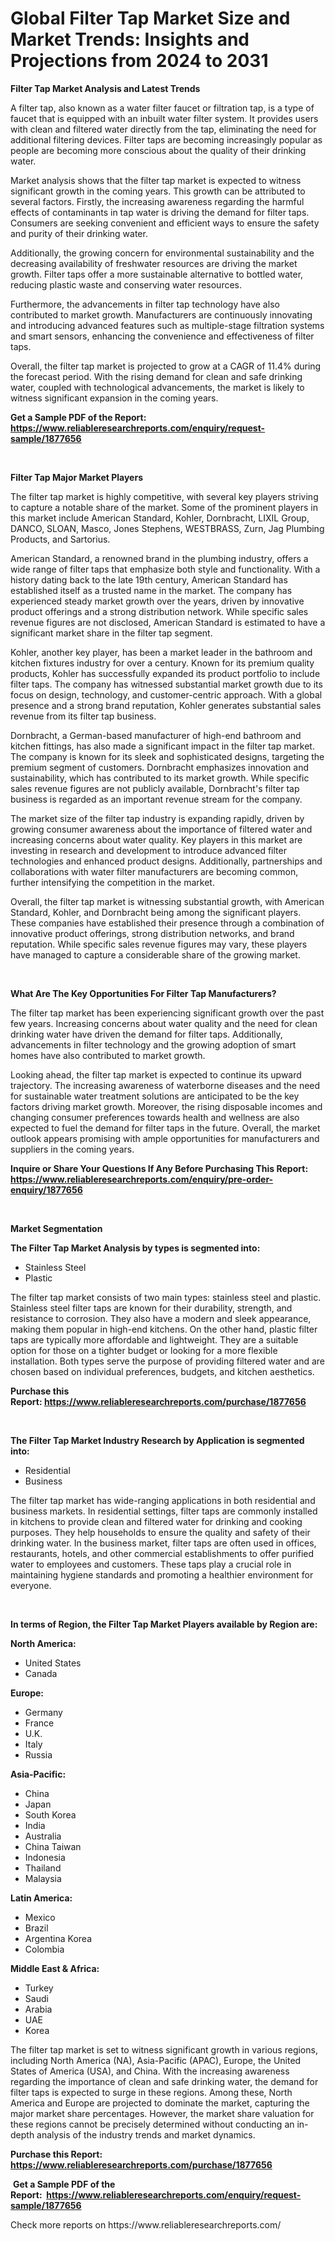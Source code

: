 <p><h1>Global Filter Tap Market Size and Market Trends: Insights and Projections from 2024 to 2031</h1></p><p><strong>Filter Tap Market Analysis and Latest Trends</strong></p>
<p><p>A filter tap, also known as a water filter faucet or filtration tap, is a type of faucet that is equipped with an inbuilt water filter system. It provides users with clean and filtered water directly from the tap, eliminating the need for additional filtering devices. Filter taps are becoming increasingly popular as people are becoming more conscious about the quality of their drinking water.</p><p>Market analysis shows that the filter tap market is expected to witness significant growth in the coming years. This growth can be attributed to several factors. Firstly, the increasing awareness regarding the harmful effects of contaminants in tap water is driving the demand for filter taps. Consumers are seeking convenient and efficient ways to ensure the safety and purity of their drinking water.</p><p>Additionally, the growing concern for environmental sustainability and the decreasing availability of freshwater resources are driving the market growth. Filter taps offer a more sustainable alternative to bottled water, reducing plastic waste and conserving water resources.</p><p>Furthermore, the advancements in filter tap technology have also contributed to market growth. Manufacturers are continuously innovating and introducing advanced features such as multiple-stage filtration systems and smart sensors, enhancing the convenience and effectiveness of filter taps.</p><p>Overall, the filter tap market is projected to grow at a CAGR of 11.4% during the forecast period. With the rising demand for clean and safe drinking water, coupled with technological advancements, the market is likely to witness significant expansion in the coming years.</p></p>
<p><strong>Get a Sample PDF of the Report:&nbsp; <a href="https://www.reliableresearchreports.com/enquiry/request-sample/1877656">https://www.reliableresearchreports.com/enquiry/request-sample/1877656</a></strong></p>
<p>&nbsp;</p>
<p><strong>Filter Tap Major Market Players</strong></p>
<p><p>The filter tap market is highly competitive, with several key players striving to capture a notable share of the market. Some of the prominent players in this market include American Standard, Kohler, Dornbracht, LIXIL Group, DANCO, SLOAN, Masco, Jones Stephens, WESTBRASS, Zurn, Jag Plumbing Products, and Sartorius.</p><p>American Standard, a renowned brand in the plumbing industry, offers a wide range of filter taps that emphasize both style and functionality. With a history dating back to the late 19th century, American Standard has established itself as a trusted name in the market. The company has experienced steady market growth over the years, driven by innovative product offerings and a strong distribution network. While specific sales revenue figures are not disclosed, American Standard is estimated to have a significant market share in the filter tap segment.</p><p>Kohler, another key player, has been a market leader in the bathroom and kitchen fixtures industry for over a century. Known for its premium quality products, Kohler has successfully expanded its product portfolio to include filter taps. The company has witnessed substantial market growth due to its focus on design, technology, and customer-centric approach. With a global presence and a strong brand reputation, Kohler generates substantial sales revenue from its filter tap business.</p><p>Dornbracht, a German-based manufacturer of high-end bathroom and kitchen fittings, has also made a significant impact in the filter tap market. The company is known for its sleek and sophisticated designs, targeting the premium segment of customers. Dornbracht emphasizes innovation and sustainability, which has contributed to its market growth. While specific sales revenue figures are not publicly available, Dornbracht's filter tap business is regarded as an important revenue stream for the company.</p><p>The market size of the filter tap industry is expanding rapidly, driven by growing consumer awareness about the importance of filtered water and increasing concerns about water quality. Key players in this market are investing in research and development to introduce advanced filter technologies and enhanced product designs. Additionally, partnerships and collaborations with water filter manufacturers are becoming common, further intensifying the competition in the market.</p><p>Overall, the filter tap market is witnessing substantial growth, with American Standard, Kohler, and Dornbracht being among the significant players. These companies have established their presence through a combination of innovative product offerings, strong distribution networks, and brand reputation. While specific sales revenue figures may vary, these players have managed to capture a considerable share of the growing market.</p></p>
<p>&nbsp;</p>
<p><strong>What Are The Key Opportunities For Filter Tap Manufacturers?</strong></p>
<p><p>The filter tap market has been experiencing significant growth over the past few years. Increasing concerns about water quality and the need for clean drinking water have driven the demand for filter taps. Additionally, advancements in filter technology and the growing adoption of smart homes have also contributed to market growth.</p><p>Looking ahead, the filter tap market is expected to continue its upward trajectory. The increasing awareness of waterborne diseases and the need for sustainable water treatment solutions are anticipated to be the key factors driving market growth. Moreover, the rising disposable incomes and changing consumer preferences towards health and wellness are also expected to fuel the demand for filter taps in the future. Overall, the market outlook appears promising with ample opportunities for manufacturers and suppliers in the coming years.</p></p>
<p><strong>Inquire or Share Your Questions If Any Before Purchasing This Report: <a href="https://www.reliableresearchreports.com/enquiry/pre-order-enquiry/1877656">https://www.reliableresearchreports.com/enquiry/pre-order-enquiry/1877656</a></strong></p>
<p>&nbsp;</p>
<p><strong>Market Segmentation</strong></p>
<p><strong>The Filter Tap Market Analysis by types is segmented into:</strong></p>
<p><ul><li>Stainless Steel</li><li>Plastic</li></ul></p>
<p><p>The filter tap market consists of two main types: stainless steel and plastic. Stainless steel filter taps are known for their durability, strength, and resistance to corrosion. They also have a modern and sleek appearance, making them popular in high-end kitchens. On the other hand, plastic filter taps are typically more affordable and lightweight. They are a suitable option for those on a tighter budget or looking for a more flexible installation. Both types serve the purpose of providing filtered water and are chosen based on individual preferences, budgets, and kitchen aesthetics.</p></p>
<p><strong>Purchase this Report:&nbsp;<a href="https://www.reliableresearchreports.com/purchase/1877656">https://www.reliableresearchreports.com/purchase/1877656</a></strong></p>
<p>&nbsp;</p>
<p><strong>The Filter Tap Market Industry Research by Application is segmented into:</strong></p>
<p><ul><li>Residential</li><li>Business</li></ul></p>
<p><p>The filter tap market has wide-ranging applications in both residential and business markets. In residential settings, filter taps are commonly installed in kitchens to provide clean and filtered water for drinking and cooking purposes. They help households to ensure the quality and safety of their drinking water. In the business market, filter taps are often used in offices, restaurants, hotels, and other commercial establishments to offer purified water to employees and customers. These taps play a crucial role in maintaining hygiene standards and promoting a healthier environment for everyone.</p></p>
<p>&nbsp;</p>
<p><strong>In terms of Region, the Filter Tap Market Players available by Region are:</strong></p>
<p>
    <p> <strong> North America: </strong>
        <ul>
            <li>United States</li>
            <li>Canada</li>
        </ul>
        </p> 
    <p> <strong> Europe: </strong>
        <ul>
            <li>Germany</li>
            <li>France</li>
            <li>U.K.</li>
            <li>Italy</li>
            <li>Russia</li>
        </ul>
        </p> 
    <p> <strong> Asia-Pacific: </strong>
        <ul>
            <li>China</li>
            <li>Japan</li>
            <li>South Korea</li>
            <li>India</li>
            <li>Australia</li>
            <li>China Taiwan</li>
            <li>Indonesia</li>
            <li>Thailand</li>
            <li>Malaysia</li>
        </ul>
        </p> 
    <p> <strong> Latin America: </strong>
        <ul>
            <li>Mexico</li>
            <li>Brazil</li>
            <li>Argentina Korea</li>
            <li>Colombia</li>
        </ul>
        </p> 
    <p> <strong> Middle East & Africa: </strong>
        <ul>
            <li>Turkey</li>
            <li>Saudi</li>
            <li>Arabia</li>
            <li>UAE</li>
            <li>Korea</li>
        </ul>
    </p>
    </p>
<p><p>The filter tap market is set to witness significant growth in various regions, including North America (NA), Asia-Pacific (APAC), Europe, the United States of America (USA), and China. With the increasing awareness regarding the importance of clean and safe drinking water, the demand for filter taps is expected to surge in these regions. Among these, North America and Europe are projected to dominate the market, capturing the major market share percentages. However, the market share valuation for these regions cannot be precisely determined without conducting an in-depth analysis of the industry trends and market dynamics.</p></p>
<p><strong>Purchase this Report: <a href="https://www.reliableresearchreports.com/purchase/1877656">https://www.reliableresearchreports.com/purchase/1877656</a></strong></p>
<p>&nbsp;<strong>Get a Sample PDF of the Report:&nbsp;&nbsp;<a href="https://www.reliableresearchreports.com/enquiry/request-sample/1877656">https://www.reliableresearchreports.com/enquiry/request-sample/1877656</a></strong></p>
<p><strong></strong></p>
<p>Check more reports on https://www.reliableresearchreports.com/</p>